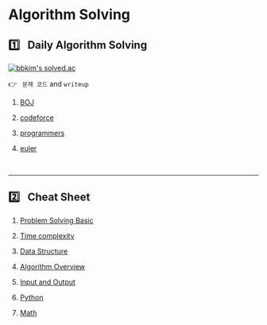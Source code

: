 # Algorithm Solving

## :one:&ensp; Daily Algorithm Solving

[![bbkim's solved.ac](http://mazassumnida.wtf/api/v2/generate_badge?boj=jotun9935)](https://solved.ac/profile/jotun9935)

:point_right:&ensp; `문제 코드` and `writeup`
1. [BOJ](./baekjoonOJ/)

2. [codeforce](./codeforce/)

3. [programmers](./programmers/)

4. [euler](./euler)

<br/>

---
## :two:&ensp; Cheat Sheet

1. [Problem Solving Basic](./cheatsheet/problem_solving.md)

2. [Time complexity](./cheatsheet/time_complexity.md)

3. [Data Structure](./cheatsheet/datastructures/datastructure.md)

4. [Algorithm Overview](./cheatsheet/algo_overview.md)

5. [Input and Output](./cheatsheet/input_output_style/input_output.md)

6. [Python](./cheatsheet/python.md)

7. [Math](./cheatsheet/math.md)